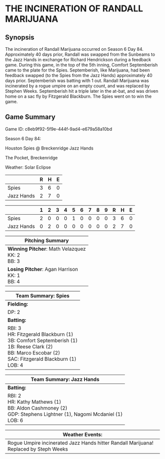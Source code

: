 # THE INCINERATION OF RANDALL MARIJUANA

## Synopsis

The incineration of Randall Marijuana occurred on Season 6 Day 84. Approximately 40 days prior, Randall was swapped
from the Sunbeams to the Jazz Hands in exchange for Richard Hendrickson during a feedback game. During this game,
in the top of the 5th inning, Comfort Septemberish came to the plate for the Spies. Septemberish, like Marijuana,
had been feedback swapped (to the Spies from the Jazz Hands) approximately 40 days prior. Septemberish was batting
with 1 out. Randall Marijuana was incinerated by a rogue umpire on an empty count, and was replaced by Stephen
Weeks. Septemberish hit a triple later in the at-bat, and was driven home on a sac fly by Fitzgerald Blackburn.
The Spies went on to win the game.

## Game Summary

Game ID: c8eb9f92-5f9e-444f-9ad4-e679a58a10bd

Season 6 Day 84:

Houston Spies @ Breckenridge Jazz Hands

The Pocket, Breckenridge

Weather: Solar Eclipse



|  | R | H | E |
| --- | --- | --- | --- |
| Spies |   3 |   6 |   0 | 
| Jazz Hands |   2 |   7 |   0 | 


|  |   1 |   2 |   3 |   4 |   5 |   6 |   7 |   8 |   9 |  R | H | E |
| --- | --- | --- | --- | --- | --- | --- | --- | --- | --- | --- | --- | --- |
| Spies |   2 |   0 |   0 |   0 |   1 |   0 |   0 |   0 |   0 |   3 |   6 |   0 | 
| Jazz Hands |   0 |   2 |   0 |   0 |   0 |   0 |   0 |   0 |   0 |   2 |   7 |   0 | 


| Pitching Summary |
| --- |
| **Winning Pitcher**: Math Velazquez<br />KK: 2<br />BB: 3 |
| **Losing Pitcher**: Agan Harrison<br />KK: 1<br />BB: 4 |


| Team Summary: Spies |
| --- |
| **Fielding:** |
| DP: 2 |
| **Batting:** |
| RBI: 3 <br />HR: Fitzgerald Blackburn (1) <br />3B: Comfort Septemberish (1) <br />1B: Reese Clark (2) <br />BB: Marco Escobar (2) <br />SAC: Fitzgerald Blackburn (1) <br />LOB: 4 |


| Team Summary: Jazz Hands |
| --- |
| **Batting:** |
| RBI: 2 <br />HR: Kathy Mathews (1) <br />BB: Aldon Cashmoney (2) <br />GDP: Stephens Lightner (1), Nagomi Mcdaniel (1) <br />LOB: 6 |


| **Weather Events:** |
| --- |
| Rogue Umpire incinerated Jazz Hands hitter Randall Marijuana! Replaced by Steph Weeks |

